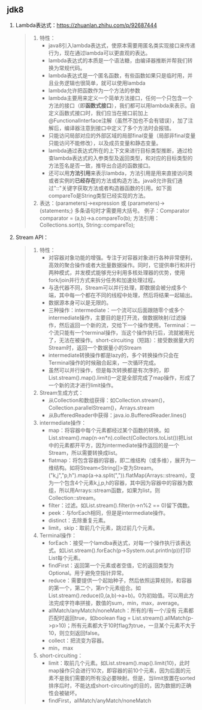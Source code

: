 ## jdk8

1. Lambda表达式：https://zhuanlan.zhihu.com/p/92687444

   > 1. 特性：
   >    - java8引入lambda表达式，使原本需要用匿名类实现接口来传递行为，现在通过lambda可以更直观的表达。
   >    - lambda表达式的本质是一个语法糖，由编译器推断并帮我们转换为常规代码。
   >    - lambda表达式是一个匿名函数，有些函数如果只是临时用，并且业务逻辑也很简单，就可以使用lambda
   >    - lambda允许把函数作为一个方法的参数
   >    - lambda主要用来定义一个简单方法接口，任何一个只包含一个方法的接口（即**函数式接口**），我们都可以用lambda来表示。自定义函数式接口时，我们应当在接口前加上@FunctionalInterface注解（虽然不加也不会有错误），加了注解后，编译器注意到接口中定义了多个方法时会报错。
   >    - 只能访问局部对应的外部区域的局部final变量（局部非final变量只能访问不能修改），以及成员变量和静态变量。
   >    - lambda通过表达式所在的上下文来进行目标类型推断，通过检查lambda表达式的入参类型及返回类型，和对应的目标类型的方法签名是否一致，推导出合适的函数接口。
   >    - 还可以用**方法引用**来表示lambda，方法引用是用来直接访问类或者实例的**已经存在**的方法或构造方法。java8允许我们通过"::"关键字获取方法或者构造器函数的引用。如下面compareTo是String类型已经实现的方法。
   > 2. 表达：(parameters)->expression   或  (parameters)->{statements;}  多条语句时才需要用大括号。  例子：Comparator<String> comparator = (a,b)->a.compareTo(b);     方法引用：Collections.sort(s, String::compareTo);

2. Stream API：

   > 1. 特性：
   >    - 对容器对象功能的增强。专注于对容器对象进行各种非常便利，高效的聚合操作或者大批量数据操作。同时，它提供串行和并行两种模式，并发模式能够充分利用多核处理器的优势，使用fork/join并行方式来拆分任务和加速处理过程。
   >    - 与迭代器不同，Stream可以并行处理，即数据会被分成多个端，其中每一个都在不同的线程中处理，然后将结果一起输出。
   >    - 数据源本身可以是无限的。
   >    - 三种操作：intermediate：一个流可以后面跟随零个或多个intermediate操作，主要目的是打开流，做数据映射/过滤操作，然后返回一个新的流，交给下一个操作使用。Terminal：一个流只能有一个terminal操作，当这个操作执行后，流就被用光了，无法在被操作。short-circuiting（短路）：接受数据量大的Stream时，返回一个数据量小的Stream
   >    - intermediate转换操作都是lazy的，多个转换操作只会在Terminal操作的时候融合起来，一次循环完成。
   >    - 虽然可以并行操作，但是每次转换都是有次序的，即List.stream().map().limit()一定是全部完成了map操作，形成了一个新的流才进行limit操作。
   > 2. Stream生成方式：
   >    - 从Collection和数组获得：如Collection.stream()，Collection.parallelStream()，Arrays.stream
   >    - 从BufferedReader中获得：java.io.BufferedReader.lines()
   > 3. intermediate操作：
   >    - map：将容器中每个元素都经过某个函数的转换。如List.stream().map(n->n*n).collect(Collectors.toList())把List中的元素都开平方，因为intermediate操作返回的是一个Stream，所以需要转换成list。
   >    - flatmap：将包含容器的容器，即二维结构（或多维），展开为一维结构。如将Stream<String[]>变为Stream<String>。("k,j","p,h").map(a->a.split(",")).flatMap(Arrays::stream)，变为一个包含4个元素k,j,p,h的容器，其中因为容器中的容器为数组，所以用Arrays::stream函数，如果为list，则Collection::stream。
   >    - filter：过滤。如List.stream().filter(n->n%2 == 0)留下偶数。
   >    - peek：与forEach相同，但是是intermediate操作。
   >    - distinct：去除重复元素。
   >    - limit，skip：取前几个元素，跳过前几个元素。
   > 4. Terminal操作：
   >    - forEach：接受一个lamdba表达式，对每一个操作执行该表达式。如List.stream().forEach(p->System.out.println(p))打印List每个元素。
   >    - findFirst：返回第一个元素或者空值，它的返回类型为Optional。用于避免空指针异常。
   >    - reduce：需要提供一个起始种子，然后依照运算规则，和容器的第一个，第二个，第n个元素组合。如List.stream().reduce(0,(a,b)->a+b)。0为初始值。可以用此方法完成字符串拼接，数值的sum，min，max，average。
   >    - allMatch/anyMatch/noneMatch：所有的/有一个/没有 元素都匹配时返回true，如boolean flag = List.stream().allMatch(p->p>10)；所有元素都大于10时flag为true，一旦某个元素不大于10，则立刻返回false。
   >    - collect：把流变为容器。
   >    - min，max
   > 5. short-circuiting：
   >    - limit：取前几个元素。如List.stream().map().limit(10)，此时map操作只会进行10次，即容器的前10个元素，因为后面的元素不是我们需要的所有没必要映射。但是，当limit放置在sorted排序后时，不能达成short-circuiting的目的，因为数据的正确性会被破坏。
   >    - findFirst，allMatch/anyMatch/noneMatch























